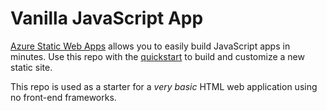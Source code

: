 # Vanilla JavaScript App

[Azure Static Web Apps](https://docs.microsoft.com/azure/static-web-apps/overview)
allows you to easily build JavaScript apps in minutes. Use this repo with the
[quickstart](https://docs.microsoft.com/azure/static-web-apps/getting-started?tabs=vanilla-javascript)
to build and customize a new static site.

This repo is used as a starter for a _very basic_ HTML web application using no
front-end frameworks.
